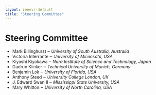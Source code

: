 ```yaml
---
layout: ieeevr-default
title: "Steering Committee"
---
```

<!--									-->
<div>
    <h1> Steering Committee </h1>
    <ul>
        <li> Mark Billinghurst &#x2012; <i> University of South Australia, Australia </i></li>
        <li> Victoria Interrante &#x2012; <i> University of Minnesota, USA </i></li>
        <li> Kiyoshi Kiyokawa &#x2012; <i> Nara Institute of Science and Technology, Japan </i></li>
        <li> Gudrun Klinker &#x2012; <i> Technical University of Munich, Germany </i></li>
        <li> Benjamin Lok &#x2012; <i> University of Florida, USA </i></li>
        <li> Anthony Steed &#x2012; <i> University College London, UK </i></li>
        <li> J. Edward Swan II &#x2012; <i> Mississippi State University, USA </i></li>
        <li> Mary Whitton &#x2012; <i> University of North Carolina, USA </i></li>
    </ul>
</div>
